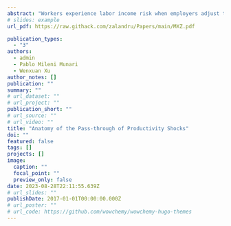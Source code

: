 ```yaml
---
abstract: "Workers experience labor income risk when employers adjust their hourly wages, hours worked, and their separation rates into unemployment in response to productivity shocks. Using French matched employer-employee data, we document how different employers adjust each of these margins for workers with different jobs, thus determining the earnings risk of their employees. We find that high-paying jobs adjust mainly hourly wages in response to changes in the unemployment rate, at 2.6 times that of low-paying ones. At the same time, low-paying jobs adjust primarily hours worked and separation rates. Adjusting hours worked at 40 times the semi-elasticity of high-paying jobs, and 10 times the semi-elasticity for separation rates. We develop an equilibrium labor market search model that incorporates dynamic contracts that allow firms to share risks with their workers through different margins. Firms share risks with workers using margins that are less costly to them, given their heterogeneous cost of creating vacancies and the job mobility of their workers. Consequently, government policies that aim to reduce labor income risk by targeting only one margin (e.g., minimum wage, hours restrictions, firing cost regulation) can be ineffective due to firms offloading risks into other margins."
# slides: example
url_pdf: https://raw.githack.com/zalandru/Papers/main/MXZ.pdf

publication_types:
  - "3"
authors:
  - admin
  - Pablo Mileni Munari
  - Wenxuan Xu
author_notes: []
publication: ""
summary: ""
# url_dataset: ""
# url_project: ""
publication_short: ""
# url_source: ""
# url_video: ""
title: "Anatomy of the Pass-through of Productivity Shocks"
doi: ""
featured: false
tags: []
projects: []
image:
  caption: ""
  focal_point: ""
  preview_only: false
date: 2023-08-28T22:11:55.639Z
# url_slides: ""
publishDate: 2017-01-01T00:00:00.000Z
# url_poster: ""
# url_code: https://github.com/wowchemy/wowchemy-hugo-themes
---
```

